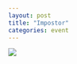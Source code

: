 ```yaml
---
layout: post
title: "Impostor"
categories: event
---
```

![](https://pics.livejournal.com/quillcraft/pic/00044d4c)
